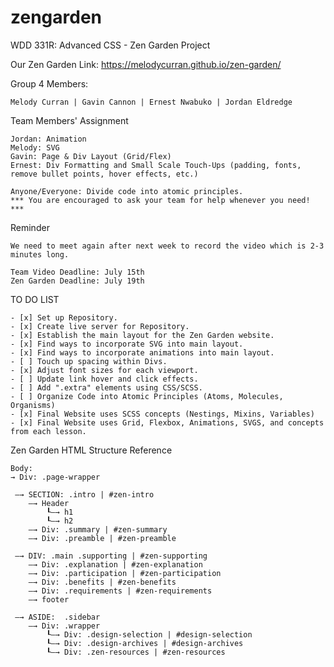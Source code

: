 # zengarden
WDD 331R: Advanced CSS - Zen Garden Project

Our Zen Garden Link:
https://melodycurran.github.io/zen-garden/

<!--List of Team Members -->
Group 4 Members:
```
Melody Curran | Gavin Cannon | Ernest Nwabuko | Jordan Eldredge
```
<!--Team Members' Assignment-->
Team Members' Assignment
```
Jordan: Animation
Melody: SVG
Gavin: Page & Div Layout (Grid/Flex)
Ernest: Div Formatting and Small Scale Touch-Ups (padding, fonts, remove bullet points, hover effects, etc.)

Anyone/Everyone: Divide code into atomic principles.
*** You are encouraged to ask your team for help whenever you need! ***
```

Reminder
```
We need to meet again after next week to record the video which is 2-3 minutes long.

Team Video Deadline: July 15th
Zen Garden Deadline: July 19th
```

TO DO LIST
```
- [x] Set up Repository.
- [x] Create live server for Repository.
- [x] Establish the main layout for the Zen Garden website.
- [x] Find ways to incorporate SVG into main layout.
- [x] Find ways to incorporate animations into main layout.
- [ ] Touch up spacing within Divs.
- [x] Adjust font sizes for each viewport.
- [ ] Update link hover and click effects.
- [ ] Add ".extra" elements using CSS/SCSS.
- [ ] Organize Code into Atomic Principles (Atoms, Molecules, Organisms)
- [x] Final Website uses SCSS concepts (Nestings, Mixins, Variables)
- [x] Final Website uses Grid, Flexbox, Animations, SVGS, and concepts from each lesson.
```

<!--The following text is meant as a quick guide for the Zen Garden HTML layout-->
Zen Garden HTML Structure Reference
```
Body:
→ Div: .page-wrapper

 ‒→ SECTION: .intro | #zen-intro
    ‒→ Header
        ┖‒→ h1
        ┖‒→ h2
    ‒→ Div: .summary | #zen-summary
    ‒→ Div: .preamble | #zen-preamble

 ‒→ DIV: .main .supporting | #zen-supporting
    ‒→ Div: .explanation | #zen-explanation
    ‒→ Div: .participation | #zen-participation
    ‒→ Div: .benefits | #zen-benefits
    ‒→ Div: .requirements | #zen-requirements
    ‒→ footer

 ‒→ ASIDE:  .sidebar
    ‒→ Div: .wrapper
        ┖‒→ Div: .design-selection | #design-selection
        ┖‒→ Div: .design-archives | #design-archives
        ┖‒→ Div: .zen-resources | #zen-resources
```
